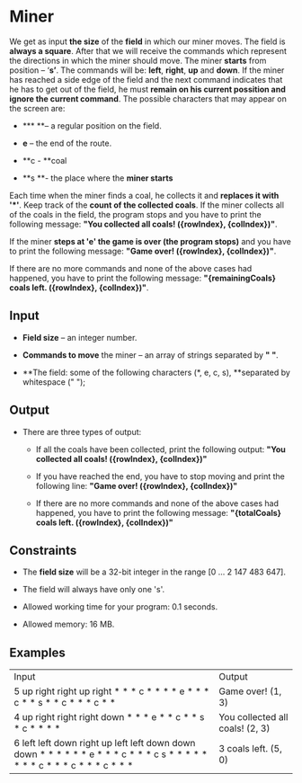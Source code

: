 # Miner

We get as input **the size** of the **field** in which our miner moves. The field is **always a square**. After that we will receive the commands which represent the directions in which the miner should move. The miner **starts** from position – ‘**s’**. The commands will be: **left**, **right**, **up** and **down**. If the miner has reached a side edge of the field and the next command indicates that he has to get out of the field, he must **remain on his current possition and ignore the current command**. The possible characters that may appear on the screen are:

* *** **– a regular position on the field.

* **e** – the end of the route. 

* **c  - **coal

* **s **- the place where the **miner starts**

Each time when the miner finds a coal, he collects it and **replaces it with '*'**. Keep track of the **count of the collected coals**. If the miner collects all of the coals in the field, the program stops and you have to print the following message: **"You collected all coals! ({rowIndex}, {colIndex})"**.

If the miner **steps at 'e' the game is over (the program stops)** and you have to print the following message: **"Game over! ({rowIndex}, {colIndex})"**.

If there are no more commands and none of the above cases had happened, you have to print the following message: **"{remainingCoals} coals left. ({rowIndex}, {colIndex})"**.

## Input

* **Field size** – an integer number.

* **Commands to move** the miner – an array of strings separated by **" "**.

* **The field: some of the following characters (*, e, c, s), **separated by whitespace (" ");

## Output

* There are three types of output:

    * If all the coals have been collected, print the following output: **"You collected all coals! ({rowIndex}, {colIndex})"**

    * If you have reached the end, you have to stop moving and print the following line: **"Game over! ({rowIndex}, {colIndex})"**

    * If there are no more commands and none of the above cases had happened, you have to print the following message: **"{totalCoals} coals left. ({rowIndex}, {colIndex})"**

## Constraints

* The **field size** will be a 32-bit integer in the range [0 … 2 147 483 647].

* The field will always have only one 's'.

* Allowed working time for your program: 0.1 seconds.

* Allowed memory: 16 MB.

## Examples

<table>
  <tr>
    <td>Input</td>
    <td>Output</td>
  </tr>
  <tr>
    <td>5
up right right up right
* * * c *
* * * e *
* * c * *
s * * c *
* * c * *</td>
    <td>Game over! (1, 3)</td>
  </tr>
  <tr>
    <td>4
up right right right down
* * * e
* * c *
* s * c
* * * *</td>
    <td>You collected all coals! (2, 3)</td>
  </tr>
  <tr>
    <td>6
left left down right up left left down down down
* * * * * *
e * * * c *
* * c s * *
* * * * * *
c * * * c *
* * c * * *</td>
    <td>3 coals left. (5, 0)</td>
  </tr>
</table>



